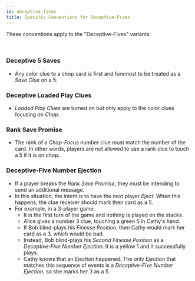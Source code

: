 ```yaml
---
id: deceptive_fives
title: Specific Conventions for Deceptive-Fives
---
```


These conventions apply to the "Deceptive-Fives" variants.

<br />

### Deceptive 5 Saves

- Any color clue to a chop card is first and foremost to be treated as a *Save Clue* on a 5.

### Deceptive Loaded Play Clues

- *Loaded Play Clues* are turned on but only apply to the color clues focusing on *Chop*.

### Rank Save Promise

- The rank of a *Chop-Focus* number clue must match the number of the card. In other words, players are not allowed to use a rank clue to touch a 5 if it is on chop.

### Deceptive-Five Number Ejection

- If a player breaks the *Rank Save Promise*, they must be intending to send an additional message.
- In this situation, the intent is to have the next player *Eject*. When this happens, the clue receiver should mark their card as a 5.
- For example, in a 3-player game:
  - It is the first turn of the game and nothing is played on the stacks.
  - Alice gives a number 3 clue, touching a green 5 in Cathy's hand.
  - If Bob blind-plays his *Finesse Position*, then Cathy would mark her card as a 3, which would be bad.
  - Instead, Bob blind-plays his *Second Finesse Position* as a *Deceptive-Five Number Ejection*. It is a yellow 1 and it successfully plays.
  - Cathy knows that an *Ejection* happened. The only *Ejection* that matches this sequence of events is a *Deceptive-Five Number Ejection*, so she marks her 3 as a 5.

